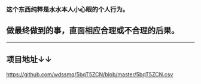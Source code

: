 ### 这个东西纯粹是水水本人小心眼的个人行为。
## 做最终做到的事，直面相应合理或不合理的后果。
------
## 项目地址↓↓
https://github.com/wdssmq/5bqT5ZCN/blob/master/5bqT5ZCN.csv